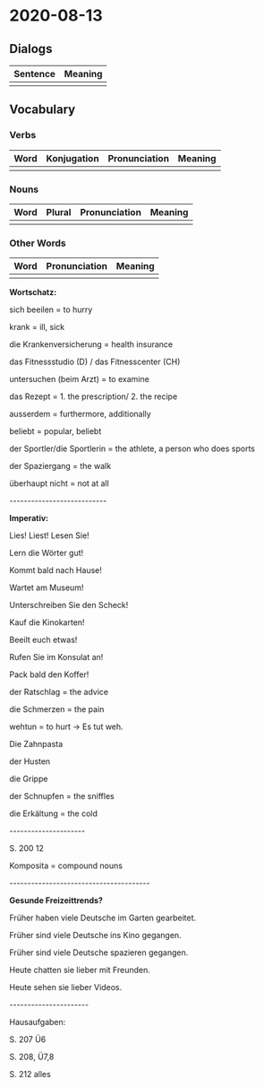 # 2020-08-13

## Dialogs

| Sentence | Meaning |
| -------- | ------- |
|          |         |

## Vocabulary

### Verbs

| Word | Konjugation | Pronunciation | Meaning |
| ---- | ----------- | ------------- | ------- |
|      |             |               |         |

### Nouns

| Word | Plural | Pronunciation | Meaning |
| ---- | ------ | ------------- | ------- |
|      |        |               |         |

### Other Words

| Word | Pronunciation | Meaning |
| ---- | ------------- | ------- |
|      |               |         |

**Wortschatz:**

sich beeilen = to hurry

krank = ill, sick

die Krankenversicherung = health insurance

das Fitnessstudio (D) / das Fitnesscenter (CH)

untersuchen (beim Arzt) = to examine

das Rezept = 1. the prescription/ 2. the recipe

ausserdem = furthermore, additionally

beliebt = popular, beliebt

der Sportler/die Sportlerin = the athlete, a person who does sports

der Spaziergang = the walk

überhaupt nicht = not at all

\---------------------------

**Imperativ:**

Lies! Liest! Lesen Sie!

Lern die Wörter gut!

Kommt bald nach Hause!

Wartet am Museum!

Unterschreiben Sie den Scheck!

Kauf die Kinokarten!

Beeilt euch etwas!

Rufen Sie im Konsulat an!

Pack bald den Koffer!

der Ratschlag = the advice

die Schmerzen = the pain

wehtun = to hurt -> Es tut weh.

Die Zahnpasta

der Husten

die Grippe

der Schnupfen = the sniffles

die Erkältung = the cold

\---------------------

S. 200 12

Komposita = compound nouns

\---------------------------------------

**Gesunde Freizeittrends?** 

Früher haben viele Deutsche im Garten gearbeitet.

Früher sind viele Deutsche ins Kino gegangen.

Früher sind viele Deutsche spazieren gegangen.

Heute chatten sie lieber mit Freunden.

Heute sehen sie lieber Videos.

\----------------------

Hausaufgaben:

S. 207 Ü6

S. 208, Ü7,8

S. 212 alles
